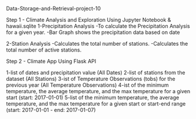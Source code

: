 Data-Storage-and-Retrieval-project-10

Step 1 - Climate Analysis and Exploration Using Jupyter Notebook &  hawaii.sqlite 
1-Precipitation Analysis
-To calculate the Precipitation Analysis for a given year.
-Bar Graph shows the precipitation data based on date

2-Station Analysis
-Calculates the total number of stations.
-Calculates the total number of active stations.

Step 2 - Climate App Using Flask API

1-list of dates and precipitation value (All Dates)
2-list of stations from the dataset (All Stations)
3-ist of Temperature Observations (tobs) for the previous year (All Temperature Observations)
4-ist of the minimum temperature, the average temperature, and the max temperature for a given start (start: 2017-01-01)
5-list of the minimum temperature, the average temperature, and the max temperature for a given start or start-end range (start: 2017-01-01 - end: 2017-01-07)